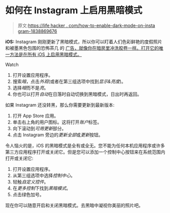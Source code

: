# 如何在 Instagram 上启用黑暗模式

> 原文:[https://life hacker . com/how-to-enable-dark-mode-on-insta gram-1838869676](https://lifehacker.com/how-to-enable-dark-mode-on-instagram-1838869676)

**iOS:** Instagram 刚刚更新了黑暗模式，所以你可以盯着人们色彩鲜艳的度假照片和被墨黑色包围的恐怖茶几 的 [广告，就像你在暗房里冲洗胶卷一样。打开它的唯一方法是在所有 iOS 上启用黑暗模式。](https://twitter.com/toomuchnick/status/1180864275730112512) 

Watch

1.  打开设置应用程序。
2.  搜索*暗*，点击*外观*(或者在第三组选项中找到*显示&亮度*)。
3.  选择*暗*而不是*亮*。
4.  你也可以打开*自动*在日落时自动切换到黑暗模式，日出时再返回。

如果 Instagram 还没转黑，那么你需要更新到最新版本:

1.  打开 App Store 应用。
2.  单击右上角的用户图标。这将打开*账户*标签。
3.  向下滚动到*可用更新*部分。
4.  点击 Instagram 旁边的*更新全部*或*更新*按钮。

令人恼火的是，iOS 的黑暗模式是全有或全无。您不能为任何本机应用程序或许多第三方应用程序打开或关闭它。但是您可以添加一个控制中心按钮来在系统范围内打开或关闭它:

1.  打开设置应用程序。
2.  从第三组选项中选择*控制中心*。
3.  轻触*自定义控件*。
4.  在*更多控制*下找到*黑暗模式*。
5.  点击绿色加号。

现在你可以随意开启和关闭黑暗模式。去黑暗中凝视你美丽的照片吧。